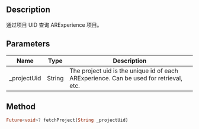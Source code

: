 ## Description

通过项目 UID 查询 ARExperience 项目。

## Parameters

| Name         | Type   | Description                                                                            |
| ------------ | ------ | -------------------------------------------------------------------------------------- |
| \_projectUid | String | The project uid is the unique id of each ARExperience. Can be used for retrieval, etc. |

## Method

```dart
Future<void>? fetchProject(String _projectUid)
```
